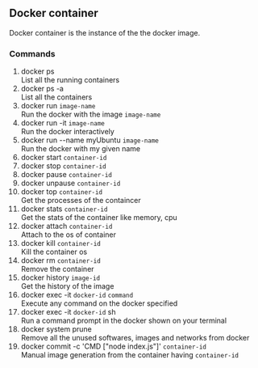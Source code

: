 ## Docker container
Docker container is the instance of the the docker image.

### Commands
1. docker ps  
   List all the running containers
2. docker ps -a  
   List all the containers
3. docker run `image-name`  
   Run the docker with the image `image-name`
4. docker run -it `image-name`  
   Run the docker interactively
5. docker run --name myUbuntu `image-name`  
   Run the docker with my given name
6. docker start `container-id`
7. docker stop `container-id`
8. docker pause `container-id`
9. docker unpause `container-id`
10. docker top `container-id`  
    Get the processes of the containcer
11. docker stats `container-id`  
    Get the stats of the container like memory, cpu
12. docker attach `container-id`  
    Attach to the os of container
13. docker kill `container-id`  
    Kill the container os
14. docker rm `container-id`  
    Remove the container
15. docker history `image-id`  
    Get the history of the image
16. docker exec -it `docker-id` `command`  
    Execute any command on the docker specified
17. docker exec -it `docker-id` sh  
    Run a command prompt in the docker shown on your terminal
18. docker system prune  
    Remove all the unused softwares, images and networks from docker
19. docker commit -c 'CMD ["node index.js"]' `container-id`  
    Manual image generation from the container having `container-id`
